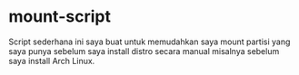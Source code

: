 # mount-script

Script sederhana ini saya buat untuk memudahkan saya mount partisi yang saya punya sebelum saya install distro secara manual misalnya sebelum saya install Arch Linux.
